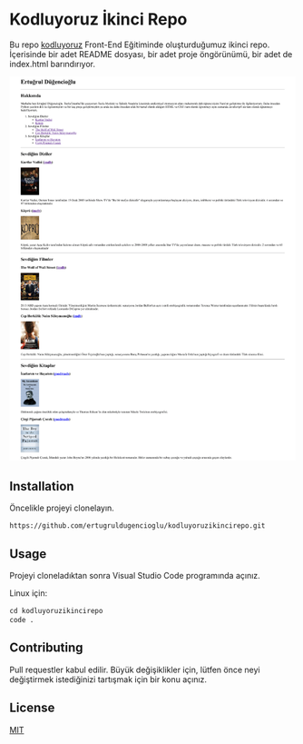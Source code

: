 # Kodluyoruz İkinci Repo
Bu repo [kodluyoruz](https://www.kodluyoruz.org/) Front-End Eğitiminde oluşturduğumuz ikinci repo. İçerisinde bir adet README dosyası, bir adet proje öngörünümü, bir adet de index.html barındırıyor.

![index](https://github.com/ertugruldugencioglu/kodluyoruzikincirepo/blob/main/figures/index.png?raw=true)

## Installation
Öncelikle projeyi clonelayın.
```
https://github.com/ertugruldugencioglu/kodluyoruzikincirepo.git
```

## Usage
Projeyi cloneladıktan sonra Visual Studio Code programında açınız.

Linux için:
```  
cd kodluyoruzikincirepo
code .
```
## Contributing
Pull requestler kabul edilir. Büyük değişiklikler için, lütfen önce neyi değiştirmek istediğinizi tartışmak için bir konu açınız.
## License
[MIT](https://choosealicense.com/licenses/mit/)
